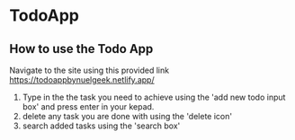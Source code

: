# TodoApp
## How to use the Todo App

Navigate to the site using this provided link https://todoappbynuelgeek.netlify.app/

1. Type in the the task you need to achieve using the 'add new todo input box' and press enter in your kepad.
2. delete any task you are done with using the 'delete icon'
3. search added tasks using the 'search box'

